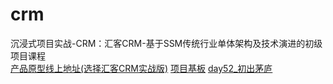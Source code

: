 # crm
沉浸式项目实战-CRM：汇客CRM-基于SSM传统行业单体架构及技术演进的初级项目课程  
[产品原型线上地址(选择汇客CRM实战版)](https://app.mockplus.cn/s/hvKXEoWW3g2l)
[项目基板](https://github.com/LMWC/crm/tree/master)
[day52_初出茅庐](https://github.com/LMWC/crm/tree/day52_%E5%88%9D%E5%87%BA%E8%8C%85%E5%BA%90)

